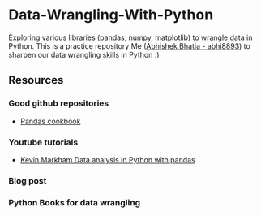 # Data-Wrangling-With-Python
Exploring various libraries (pandas, numpy, matplotlib) to wrangle data in Python. This is a practice repository Me ([Abhishek Bhatia - abhi8893](https://github.com/anu-coder/)) to sharpen our data wrangling skills in Python :)

## Resources

### Good github repositories
- [Pandas cookbook](https://github.com/jvns/pandas-cookbook)

### Youtube tutorials
- [Kevin Markham Data analysis in Python with pandas](https://www.youtube.com/playlist?list=PL5-da3qGB5ICCsgW1MxlZ0Hq8LL5U3u9y)

### Blog post

### Python Books for data wrangling
